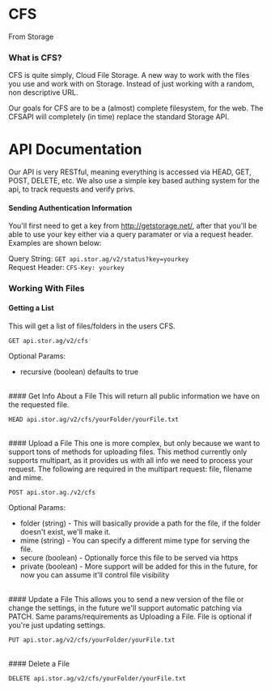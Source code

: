 CFS
======
From Storage


### What is CFS?
CFS is quite simply, Cloud File Storage. A new way to work with the files you use and work with on Storage. Instead of just working with a random, non descriptive URL.

Our goals for CFS are to be a (almost) complete filesystem, for the web. The CFSAPI will completely (in time) replace the standard Storage API.



API Documentation
=================
Our API is very RESTful, meaning everything is accessed via HEAD, GET, POST, DELETE, etc. We also use a simple key based authing system for the api, to track requests and verify privs.

#### Sending Authentication Information
You'll first need to get a key from http://getstorage.net/, after that you'll be able to use your key either via a query paramater or via a request header. Examples are shown below:

Query String: `GET api.stor.ag/v2/status?key=yourkey` <br>
Request Header: `CFS-Key: yourkey`
<br>
### Working With Files
#### Getting a List
This will get a list of files/folders in the users CFS. 

    GET api.stor.ag/v2/cfs
    
Optional Params:
* recursive (boolean) defaults to true 
<br>
#### Get Info About a File
This will return all public information we have on the requested file. 

    HEAD api.stor.ag/v2/cfs/yourFolder/yourFile.txt
    
<br>
#### Upload a File
This one is more complex, but only because we want to support tons of methods for uploading files. This method currently only supports multipart, as it provides us with all info we need to process your request. The following are required in the multipart request: file, filename and mime. 

    POST api.stor.ag./v2/cfs
    
Optional Params:

* folder (string) - This will basically provide a path for the file, if the folder doesn't exist, we'll make it. 
* mime (string) - You can specify a different mime type for serving the file.
* secure (boolean) - Optionally force this file to be served via https
* private (boolean) - More support will be added for this in the future, for now you can assume it'll control file visibility
<br>
#### Update a File
This allows you to send a new version of the file or change the settings, in the future we'll support automatic patching via PATCH. Same params/requirements as Uploading a File. File is optional if you're just updating settings.

    PUT api.stor.ag/v2/cfs/yourFolder/yourFile.txt
    
<br>
#### Delete a File

    DELETE api.stor.ag/v2/cfs/yourFolder/yourFile.txt
